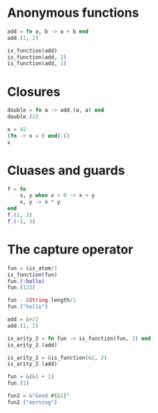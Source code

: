﻿# Anonymous functions
```elixir
add = fn a, b -> a + b end
add.(1, 2)

is_function(add)
is_function(add, 2)
is_function(add, 1)
```
# Closures
```elixir
double = fn a -> add.(a, a) end
double.(2)

x = 42
(fn -> x = 0 end).()
x
```

# Cluases and guards
```elixir
f = fn
    x, y when x > 0 -> x + y
    x, y -> x * y
end
f.(1, 3)
f.(-1, 3)
```

# The capture operator
```elixir
fun = &is_atom/1
is_function(fun)
fun.(:hello)
fun.(123)

fun - &String.length/1
fun.("hello")

add = &+/2
add.(1, 2)

is_arity_2 = fn fun -> is_function(fun, 2) end
is_arity_2.(add)

is_arity_2 = &is_function(&1, 2)
is_arity_2.(add)

fun = &(&1 + 1)
fun.(1)

fun2 = &"Good #{&1}"
fun2.("morning")
```